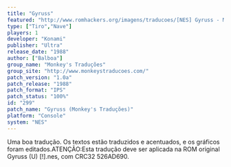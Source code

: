 ```yaml
---
title: "Gyruss"
featured: "http://www.romhackers.org/imagens/traducoes/[NES] Gyruss - Monkey's Traduções - 1.png"
type: ["Tiro","Nave"]
players: 1
developer: "Konami"
publisher: "Ultra"
release_date: "1988"
author: ["Balboa"]
group_name: "Monkey's Traduções"
group_site: "http://www.monkeystraducoes.com/"
patch_version: "1.0a"
patch_release: "1988"
patch_format: "IPS"
patch_status: "100%"
id: "299"
patch_name: "Gyruss (Monkey's Traduções)"
platform: "Console"
system: "NES"
---
```


Uma boa tradução. Os textos estão traduzidos e acentuados, e os gráficos foram editados.ATENÇÃO:Esta tradução deve ser aplicada na ROM original Gyruss (U) [!].nes, com CRC32 526AD690.